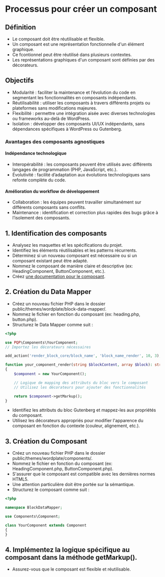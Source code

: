 # Processus pour créer un composant

## Définition

- Le composant doit être réutilisable et flexible.
- Un composant est une représentation fonctionnelle d'un élément graphique.
- Ce fcontionnel peut être réutilisé dans plusieurs contextes.
- Les représentations graphiques d'un composant sont définies par des décorateurs.

## Objectifs

- Modularité : faciliter la maintenance et l’évolution du code en segmentant les fonctionnalités en composants indépendants.
- Réutilisabilité : utiliser les composants à travers différents projets ou plateformes sans modifications majeures.
- Flexibilité : permettre une intégration aisée avec diverses technologies ou frameworks au-delà de WordPress.
- Isolation : développer des composants UI/UX indépendants, sans dépendances spécifiques à WordPress ou Gutenberg.

### Avantages des composants agnostiques

#### Indépendance technologique

- Interopérabilité : les composants peuvent être utilisés avec différents langages de programmation (PHP, JavaScript, etc.).
- Évolutivité : facilité d’adaptation aux évolutions technologiques sans refonte complète du code.

#### Amélioration du workflow de développement

- Collaboration : les équipes peuvent travailler simultanément sur différents composants sans conflits.
- Maintenance : identification et correction plus rapides des bugs grâce à l’isolement des composants.

## 1. Identification des composants

- Analysez les maquettes et les spécifications du projet.
- Identifiez les éléments réutilisables et les patterns récurrents.
- Déterminez si un nouveau composant est nécessaire ou si un composant existant peut être adapté.
- Nommez le composant de manière claire et descriptive (ex: HeadingComponent, ButtonComponent, etc.).
- Créez [une documentation pour le composant](./document-component.md).

## 2. Création du Data Mapper

- Créez un nouveau fichier PHP dans le dossier public/themes/wordplate/block-data-mapper/.
- Nommez le fichier en fonction du composant (ex: heading.php, button.php).
- Structurez le Data Mapper comme suit :

```php
<?php

use PQP\Components\YourComponent;
// Importez les décorateurs nécessaires

add_action('render_block_core/block_name', 'block_name_render', 10, 3);

function your_component_render(string $blockContent, array $block): string
{
	$component = new YourComponent();

	// Logique de mapping des attributs du bloc vers le composant
	// Utilisez les décorateurs pour ajouter des fonctionnalités

	return $component->getMarkup();
}
```

- Identifiez les attributs du bloc Gutenberg et mappez-les aux propriétés du composant.
- Utilisez les décorateurs appropriés pour modifier l'apparence du composant en fonction du contexte (couleur, alignement, etc.).

## 3. Création du Composant

- Créez un nouveau fichier PHP dans le dossier public/themes/wordplate/components/.
- Nommez le fichier en fonction du composant (ex: HeadingComponent.php, ButtonComponent.php).
- S'assurer que le composant est compatible avec les dernières normes HTML5.
- Une attention particulière doit être portée sur la sémantique.
- Structurez le composant comme suit :

```php
<?php

namespace BlockDataMapper;

use Components\Component;

class YourComponent extends Component
{
}
```

## 4. Implémentez la logique spécifique au composant dans la méthode getMarkup().

- Assurez-vous que le composant est flexible et réutilisable.
